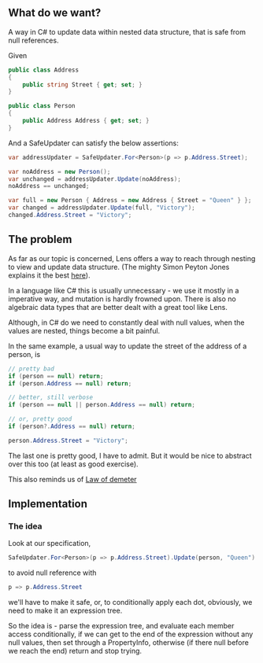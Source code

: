 ## What do we want?

A way in C# to update data within nested data structure, that is safe from null references.

Given

```C#
public class Address 
{
	public string Street { get; set; }
}

public class Person
{
	public Address Address { get; set; }
}
```

And a SafeUpdater can satisfy the below assertions:

```C#
var addressUpdater = SafeUpdater.For<Person>(p => p.Address.Street);

var noAddress = new Person();
var unchanged = addressUpdater.Update(noAddress);
noAddress == unchanged;

var full = new Person { Address = new Address { Street = "Queen" } };
var changed = addressUpdater.Update(full, "Victory");
changed.Address.Street = "Victory";
```

## The problem

As far as our topic is concerned, Lens offers a way to reach through nesting to view and update data structure. (The mighty Simon Peyton Jones explains it the best [here](https://www.youtube.com/watch?v=wguYuQwjTtI)).

In a language like C# this is usually unnecessary - we use it mostly in a imperative way, and mutation is hardly frowned upon. There is also no algebraic data types that are better dealt with a great tool like Lens.

Although, in C# do we need to constantly deal with null values, when the values are nested, things become a bit painful.

In the same example, a usual way to update the street of the address of a person, is

```C#
// pretty bad
if (person == null) return;
if (person.Address == null) return;

// better, still verbose
if (person == null || person.Address == null) return;

// or, pretty good
if (person?.Address == null) return;

person.Address.Street = "Victory";
```

The last one is pretty good, I have to admit. But it would be nice to abstract over this too (at least as good exercise).

This also reminds us of [Law of demeter](https://en.wikipedia.org/wiki/Law_of_Demeter)

## Implementation

### The idea
Look at our specification, 

```C#
SafeUpdater.For<Person>(p => p.Address.Street).Update(person, "Queen")
```

to avoid null reference with 

```C#
p => p.Address.Street
```

we'll have to make it safe, or, to conditionally apply each dot, obviously, we need to make it an expression tree.

So the idea is - parse the expression tree, and evaluate each member access conditionally, if we can get to the end of the expression without any null values, then set through a PropertyInfo, otherwise (if there null before we reach the end) return and stop trying.